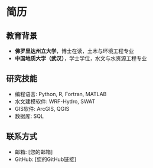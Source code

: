 # 简历

## 教育背景

*   **佛罗里达州立大学**，博士在读，土木与环境工程专业
*   **中国地质大学（武汉）**，学士学位，水文与水资源工程专业

## 研究技能

*   编程语言: Python, R, Fortran, MATLAB
*   水文建模软件: WRF-Hydro, SWAT
*   GIS软件: ArcGIS, QGIS
*   数据库: SQL

## 联系方式

*   邮箱: [您的邮箱]
*   GitHub: [您的GitHub链接]